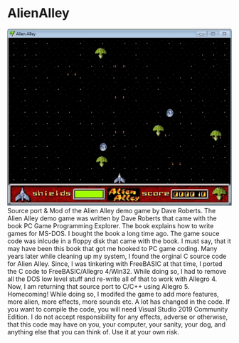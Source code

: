 # AlienAlley
![Screenshot](screenshot.gif)  
Source port & Mod of the Alien Alley demo game by Dave Roberts.
The Alien Alley demo game was written by Dave Roberts that came with the book PC Game Programming Explorer.
The book explains how to write games for MS-DOS. I bought the book a long time ago.
The game souce code was inlcude in a floppy disk that came with the book.
I must say, that it may have been this book that got me hooked to PC game coding.
Many years later while cleaning up my system, I found the orginal C source code for Alien Alley.
Since, I was tinkering with FreeBASIC at that time, I ported the C code to FreeBASIC/Allegro 4/Win32.
While doing so, I had to remove all the DOS low level stuff and re-write all of that to work with Allegro 4.
Now, I am returning that source port to C/C++ using Allegro 5. Homecoming!
While doing so, I modifed the game to add more features, more alien, more effects, more sounds etc.
A lot has changed in the code. If you want to compile the code, you will need Visual Studio 2019 Community Edition.
I do not accept responsibility for any effects, adverse or otherwise, that this code may have on you, your computer, your sanity, your dog, and anything else that you can think of. Use it at your own risk.
